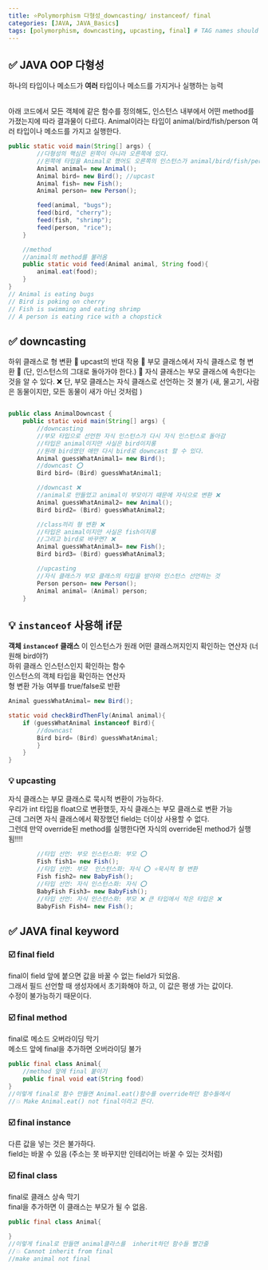 ```yaml
---
title: ⭐️Polymorphism 다형성_downcasting/ instanceof/ final
categories: [JAVA, JAVA_Basics]
tags: [polymorphism, downcasting, upcasting, final] # TAG names should always be lowercase
---
```


## ✅ JAVA OOP 다형성

하나의 타입이나 메소드가 **여러** 타입이나 메소드를 가지거나 실행하는 능력<br>

<br>
아래 코드에서 모든 객체에 같은 함수를 정의해도, 인스턴스 내부에서 어떤 method를 가졌는지에 따라 결과물이 다르다.
Animal이라는 타입이 animal/bird/fish/person 여러 타입이나 메소드를 가지고 실행한다.

```java
public static void main(String[] args) {
        //다형성의 핵심은 왼쪽이 아니라 오른쪽에 있다.
        //왼쪽에 타입을 Animal로 했어도 오른쪽의 인스턴스가 animal/bird/fish/person인지에 따라 행위가 달라진다.
        Animal animal= new Animal();
        Animal bird= new Bird(); //upcast
        Animal fish= new Fish();
        Animal person= new Person();

        feed(animal, "bugs");
        feed(bird, "cherry");
        feed(fish, "shrimp");
        feed(person, "rice");
    }

    //method
    //animal의 method를 불러옴
    public static void feed(Animal animal, String food){
        animal.eat(food);
    }
}
// Animal is eating bugs
// Bird is poking on cherry
// Fish is swimming and eating shrimp
// A person is eating rice with a chopstick
```

## ✅ downcasting

하위 클래스로 형 변환
🟰 upcast의 반대 작용
🟰 부모 클래스에서 자식 클래스로 형 변환
🟰 (단, 인스턴스의 그대로 돌아가야 한다.)
🟰 자식 클래스는 부모 클래스에 속한다는 것을 알 수 있다.
❌ 단, 부모 클래스는 자식 클래스로 선언하는 것 불가
(새, 물고기, 사람은 동물이지만, 모든 동물이 새가 아닌 것처럼 )

```java

public class AnimalDowncast {
    public static void main(String[] args) {
        //downcasting
        //부모 타입으로 선언한 자식 인스턴스가 다시 자식 인스턴스로 돌아감
        //타입은 animal이지만 사실은 bird이지롱
        //원래 bird였던 애만 다시 bird로 downcast 할 수 있다.
        Animal guessWhatAnimal1= new Bird();
        //downcast ⭕️
        Bird bird= (Bird) guessWhatAnimal1;

        //downcast ❌
        //animal로 만들었고 animal이 부모이기 때문에 자식으로 변환 ❌
        Animal guessWhatAnimal2= new Animal();
        Bird bird2= (Bird) guessWhatAnimal2;

        //class끼리 형 변환 ❌
        //타입은 animal이지만 사실은 fish이지롱
        //그리고 bird로 바꾸면? ❌
        Animal guessWhatAnimal3= new Fish();
        Bird bird3= (Bird) guessWhatAnimal3;

        //upcasting
        //자식 클래스가 부모 클래스의 타입을 받아와 인스턴스 선언하는 것
        Person person= new Person();
        Animal animal= (Animal) person;
    }
```

## 💡 `instanceof` 사용해 if문

**객체 `instanceof` 클래스**
이 인스턴스가 원래 어떤 클래스꺼지인지 확인하는 연산자 (너 원해 bird야?) <br>
하위 클래스 인스턴스인지 확인하는 함수 <br>
인스턴스의 객체 타입을 확인하는 연산자 <br>
형 변환 가능 여부를 true/false로 반환 <br>

```java
Animal guessWhatAnimal= new Bird();

static void checkBirdThenFly(Animal animal){
    if (guessWhatAnimal instanceof Bird){
        //downcast
        Bird bird= (Bird) guessWhatAnimal;
        }
    }
}
```

### 💡 upcasting

자식 클래스는 부모 클래스로 묵시적 변환이 가능하다. <br>
우리가 int 타입을 float으로 변환했듯, 자식 클래스는 부모 클래스로 변환 가능 <br>
근데 그러면 자식 클래스에서 확장했던 field는 더이상 사용할 수 없다. <br>
그런데 만약 override된 method를 실행한다면 자식의 override된 method가 실행됨!!!! <br>

```java
        //타입 선언: 부모 인스턴스화: 부모 ⭕️
        Fish fish1= new Fish();
        //타입 선언: 부모  인스턴스화: 자식 ⭕️ ⭐️묵시적 형 변환
        Fish fish2= new BabyFish();
        //타입 선언: 자식 인스턴스화: 자식 ⭕️
        BabyFish Fish3= new BabyFish();
        //타입 선언: 자식 인스턴스화: 부모 ❌ 큰 타입에서 작은 타입은 ❌
        BabyFish Fish4= new Fish();
```

## ✅ JAVA final keyword

### ☑️ final field

final이 field 앞에 붙으면 값을 바꿀 수 없는 field가 되었음. <br>
그래서 필드 선언할 때 생성자에서 초기화해야 하고, 이 값은 평생 가는 값이다. <br>
수정이 불가능하기 때문이다. <br>

### ☑️ final method

final로 메소드 오버라이딩 막기 <br>
메소드 앞에 final을 추가하면 오버라이딩 불가 <br>

```java
public final class Animal{
    //method 앞에 final 붙이기
    public final void eat(String food)
}
//이렇게 final로 함수 만들면 Animal.eat()함수를 override하던 함수들에서
//💥 Make Animal.eat() not final이라고 뜬다.
```

### ☑️ final instance

다른 값을 넣는 것은 불가하다. <br>
field는 바꿀 수 있음 (주소는 못 바꾸지만 인테리어는 바꿀 수 있는 것처럼) <br>

### ☑️ final class

final로 클래스 상속 막기 <br>
final을 추가하면 이 클래스는 부모가 될 수 없음. <br>

```java
public final class Animal{

}
//이렇게 final로 만들면 animal클라스를  inherit하던 함수들 빨간줄
//💥 Cannot inherit from final
//make animal not final
```
